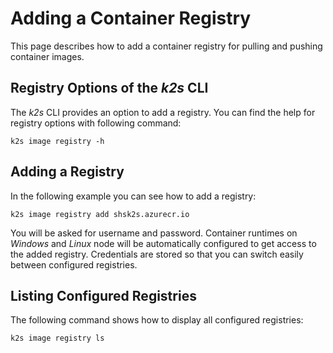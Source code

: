 <!--
SPDX-FileCopyrightText: © 2024 Siemens Healthineers AG
SPDX-License-Identifier: MIT
-->

# Adding a Container Registry
This page describes how to add a container registry for pulling and pushing container images.

## Registry Options of the *k2s* CLI
The *k2s* CLI provides an option to add a registry. You can find the help for registry options with following command:

```console
k2s image registry -h
```

## Adding a Registry
In the following example you can see how to add a registry:

```console
k2s image registry add shsk2s.azurecr.io
```

You will be asked for username and password. Container runtimes on *Windows* and *Linux* node will be automatically configured to get access to the added registry. Credentials are stored so that you can switch easily between configured registries.

## Listing Configured Registries
The following command shows how to display all configured registries:

```console
k2s image registry ls
```